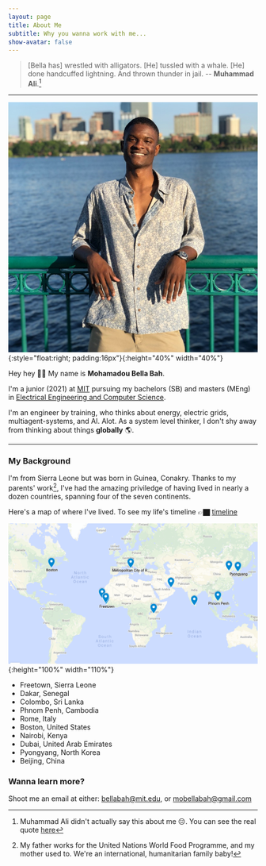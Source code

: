 ```yaml
---
layout: page
title: About Me
subtitle: Why you wanna work with me...
show-avatar: false
--- 
```

  
<link href="/../../wave.css" rel="stylesheet" type="text/css" />

> [Bella has] wrestled with alligators. [He] tussled with a whale. [He] done handcuffed lightning. And thrown thunder in jail. -- **Muhammad Ali**.[^1]

---

![image](/img/avatar-icon.png){:style="float:right; padding:16px"}{:height="40%" width="40%"}

Hey hey <span class="wave">👋🏿</span> My name is **Mohamadou Bella Bah**.  

I'm a junior (2021) at [MIT](https://www.mit.edu) pursuing my bachelors (SB) and masters (MEng) in [Electrical Engineering and Computer Science](https://www.eecs.mit.edu). 

I'm an engineer by training, who thinks about energy, electric grids, multiagent-systems, and AI. Alot. As a system level thinker, I don't shy away from thinking about things **globally** 🌎. 

---

### My Background

I'm from Sierra Leone but was born in Guinea, Conakry. Thanks to my parents' work[^2], I've had the amazing priviledge of having lived in nearly a dozen countries, spanning four of the seven continents. 

Here's a map of where I've lived. To see my life's timeline 👉🏿 [timeline](http://localhost:4000/pages/timeline/timeline.html)

![image](/img/world_map.png){:height="100%" width="110%"}

- Freetown, Sierra Leone
- Dakar, Senegal 
- Colombo, Sri Lanka
- Phnom Penh, Cambodia
- Rome, Italy
- Boston, United States 
- Nairobi, Kenya
- Dubai, United Arab Emirates
- Pyongyang, North Korea
- Beijing, China 

### Wanna learn more? 

Shoot me an email at either: <bellabah@mit.edu>, or <mobellabah@gmail.com>

[^1]: Muhammad Ali didn't actually say this about me 😔. You can see the real quote [here](https://www.goodreads.com/quotes/440864-i-ve-wrestled-with-alligators-i-ve-tussled-with-a-whale-i)
[^2]: My father works for the United Nations World Food Programme, and my mother used to. We're an international, humanitarian family baby!